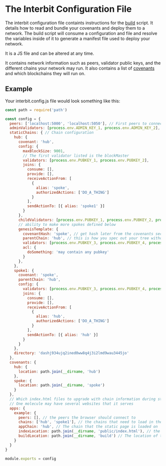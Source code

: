 # The Interbit Configuration File

The interbit configuration file containts instructions for the [build](build.md) script. It details how to read and bundle your covenants and deploy them to a network. The build script will consume a configuration and file and resolve the variables inside of it to generate a manifest file used to deploy your network.

It is a JS file and can be altered at any time.

It contains network information such as peers, validator public keys, and the different chains your network may run. It also contains a list of [covenants](../../key-concepts/README.md#covenants) and which blockchains they will run on.

## Example

Your interbit.config.js file would look something like this:

```js
const path = require('path')

const config = {
  peers: ['localhost:5000', 'localhost:5050'], // First peers to connect to
  adminValidators: [process.env.ADMIN_KEY_1, process.env.ADMIN_KEY_2], // Deployment pubkeys for the root node
  staticChains: { // Chain configuration
    hub: {
      covenant: 'hub',
      config: {
        maxBlockSize: 9001,
        // The first validator listed is the blockMaster
        validators: [process.env.PUBKEY_1, process.env.PUBKEY_2],
        joins: {
          consume: [],
          provide: [],
          receiveActionFrom: [
            {
              alias: 'spoke',
              authorizedActions: ['DO_A_THING']
            }
          ],
          sendActionTo: [{ alias: 'spoke1' }]
        }
      },
      childValidators: [process.env.PUBKEY_1, process.env.PUBKEY_2, process.env.PUBKEY_3, process.env.PUBKEY_4, process.env.PUBKEY_5]
      // ability to make more spokes defined below
      genesisTemplate: {
        covenantHash: 'spoke', // get hash later from the covenants section of config ... must match the parents config of allowed covenant hashes
        parentChain: 'hub', // this is how you spec out your tree without going mad
        validators: [process.env.PUBKEY_3, process.env.PUBKEY_4, process.env.PUBKEY_5], // 'must be a whole subset of the parent list of child validators'
        acl: {
          doSomething: 'may contain any pubkey'
        }
      },
    },
    spoke1: {
      covenant: 'spoke',
      parentChain: 'hub',
      config: {
        validators: [process.env.PUBKEY_3, process.env.PUBKEY_4, process.env.PUBKEY_5],
        joins: {
          consume: [],
          provide: [],
          receiveActionFrom: [
            {
              alias: 'hub',
              authorizedActions: ['DO_A_THING']
            }
          ],
          sendActionTo: [{ alias: 'hub' }]
        }
      }
    },
    directory: 'dashj934ujq2ined0ww8q4j3i2lmd9wau3445jo'
  },
  covenants: {
    hub: {
      location: path.join(__dirname, 'hub')
    },
    spoke: {
      location: path.join(__dirname, 'spoke')
    }
  },
  // Which index.html files to upgrade with chain information during start/build/deploy
  // One molecule may have several websites that it serves
  apps: {
    example: {
      peers: [], // the peers the browser should connect to
      chains: ['hub', 'spoke1'], // the chains that need to load in the browser
      appChain: 'hub', // The chain that the static page is loaded on
      indexLocation: path.join(__dirname, 'public/index.html'), // the index.html to update with the app info
      buildLocation: path.join(__dirname, 'build') // The location of the built static site to load onto the chain
    }
  }
}

module.exports = config
```
